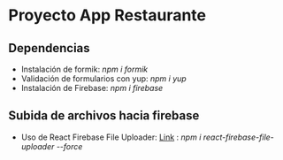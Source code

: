 # Proyecto App Restaurante

## Dependencias
* Instalación de formik: _npm i formik_
* Validación de formularios con yup: _npm i yup_
* Instalación de Firebase: _npm i firebase_


## Subida de archivos hacia firebase
* Uso de React Firebase File Uploader: [Link](https://www.npmjs.com/package/react-firebase-file-uploader) : _npm i react-firebase-file-uploader --force_